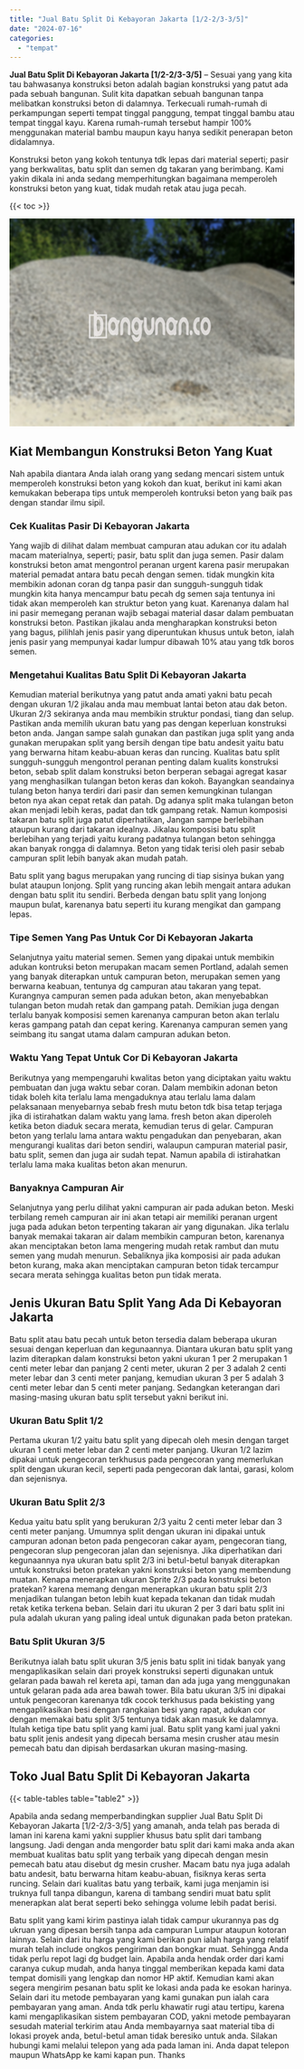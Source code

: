 ```yaml
---
title: "Jual Batu Split Di Kebayoran Jakarta [1/2-2/3-3/5]"
date: "2024-07-16"
categories: 
  - "tempat"
---
```


**Jual Batu Split Di Kebayoran Jakarta \[1/2-2/3-3/5\]** – Sesuai yang yang kita tau bahwasanya konstruksi beton adalah bagian konstruksi yang patut ada pada sebuah bangunan. Sulit kita dapatkan sebuah bangunan tanpa melibatkan konstruksi beton di dalamnya. Terkecuali rumah-rumah di perkampungan seperti tempat tinggal panggung, tempat tinggal bambu atau tempat tinggal kayu. Karena rumah-rumah tersebut hampir 100% menggunakan material bambu maupun kayu hanya sedikit penerapan beton didalamnya.

Konstruksi beton yang kokoh tentunya tdk lepas dari material seperti; pasir yang berkwalitas, batu split dan semen dg takaran yang berimbang. Kami yakin dikala ini anda sedang memperhitungkan bagaimana memperoleh konstruksi beton yang kuat, tidak mudah retak atau juga pecah.

{{< toc >}}

![Jual Batu Split Di Kebayoran Jakarta [1/2-2/3-3/5]](/images/jual-batu-split-03.png)

## Kiat Membangun Konstruksi Beton Yang Kuat

Nah apabila diantara Anda ialah orang yang sedang mencari sistem untuk memperoleh konstruksi beton yang kokoh dan kuat, berikut ini kami akan kemukakan beberapa tips untuk memperoleh kontruksi beton yang baik pas dengan standar ilmu sipil.

### Cek Kualitas Pasir Di Kebayoran Jakarta

Yang wajib di dilihat dalam membuat campuran atau adukan cor itu adalah macam materialnya, seperti; pasir, batu split dan juga semen. Pasir dalam konstruksi beton amat mengontrol peranan urgent karena pasir merupakan material pemadat antara batu pecah dengan semen. tidak mungkin kita membikin adonan coran dg tanpa pasir dan sungguh-sungguh tidak mungkin kita hanya mencampur batu pecah dg semen saja tentunya ini tidak akan memperoleh kan struktur beton yang kuat. Karenanya dalam hal ini pasir memegang peranan wajib sebagai material dasar dalam pembuatan konstruksi beton. Pastikan jikalau anda mengharapkan konstruksi beton yang bagus, pilihlah jenis pasir yang diperuntukan khusus untuk beton, ialah jenis pasir yang mempunyai kadar lumpur dibawah 10% atau yang tdk boros semen.

### Mengetahui Kualitas Batu Split Di Kebayoran Jakarta

Kemudian material berikutnya yang patut anda amati yakni batu pecah dengan ukuran 1/2 jikalau anda mau membuat lantai beton atau dak beton. Ukuran 2/3 sekiranya anda mau membikin struktur pondasi, tiang dan selup. Pastikan anda memilih ukuran batu yang pas dengan keperluan konstruksi beton anda. Jangan sampe salah gunakan dan pastikan juga split yang anda gunakan merupakan split yang bersih dengan tipe batu andesit yaitu batu yang berwarna hitam keabu-abuan keras dan runcing. Kualitas batu split sungguh-sungguh mengontrol peranan penting dalam kualits konstruksi beton, sebab split dalam konstruksi beton berperan sebagai agregat kasar yang menghasilkan tulangan beton keras dan kokoh. Bayangkan seandainya tulang beton hanya terdiri dari pasir dan semen kemungkinan tulangan beton nya akan cepat retak dan patah. Dg adanya split maka tulangan beton akan menjadi lebih keras, padat dan tdk gampang retak. Namun komposisi takaran batu split juga patut diperhatikan, Jangan sampe berlebihan ataupun kurang dari takaran idealnya. Jikalau komposisi batu split berlebihan yang terjadi yaitu kurang padatnya tulangan beton sehingga akan banyak rongga di dalamnya. Beton yang tidak terisi oleh pasir sebab campuran split lebih banyak akan mudah patah.

Batu split yang bagus merupakan yang runcing di tiap sisinya bukan yang bulat ataupun lonjong. Split yang runcing akan lebih mengait antara adukan dengan batu split itu sendiri. Berbeda dengan batu split yang lonjong maupun bulat, karenanya batu seperti itu kurang mengikat dan gampang lepas.

### Tipe Semen Yang Pas Untuk Cor Di Kebayoran Jakarta

Selanjutnya yaitu material semen. Semen yang dipakai untuk membikin adukan kontruksi beton merupakan macam semen Portland, adalah semen yang banyak diterapkan untuk campuran beton, merupakan semen yang berwarna keabuan, tentunya dg campuran atau takaran yang tepat. Kurangnya campuran semen pada adukan beton, akan menyebabkan tulangan beton mudah retak dan gampang patah. Demikian juga dengan terlalu banyak komposisi semen karenanya campuran beton akan terlalu keras gampang patah dan cepat kering. Karenanya campuran semen yang seimbang itu sangat utama dalam campuran adukan beton.

### Waktu Yang Tepat Untuk Cor Di Kebayoran Jakarta

Berikutnya yang mempengaruhi kwalitas beton yang diciptakan yaitu waktu pembuatan dan juga waktu sebar coran. Dalam membikin adonan beton tidak boleh kita terlalu lama mengaduknya atau terlalu lama dalam pelaksanaan menyebarnya sebab fresh mutu beton tdk bisa tetap terjaga jika di istirahatkan dalam waktu yang lama. fresh beton akan diperoleh ketika beton diaduk secara merata, kemudian terus di gelar. Campuran beton yang terlalu lama antara waktu pengadukan dan penyebaran, akan mengurangi kualitas dari beton sendiri, walaupun campuran material pasir, batu split, semen dan juga air sudah tepat. Namun apabila di istirahatkan terlalu lama maka kualitas beton akan menurun.

### Banyaknya Campuran Air

Selanjutnya yang perlu dilihat yakni campuran air pada adukan beton. Meski terbilang remeh campuran air ini akan tetapi air memiliki peranan urgent juga pada adukan beton terpenting takaran air yang digunakan. Jika terlalu banyak memakai takaran air dalam membikin campuran beton, karenanya akan menciptakan beton lama mengering mudah retak rambut dan mutu semen yang mudah menurun. Sebaliknya jika komposisi air pada adukan beton kurang, maka akan menciptakan campuran beton tidak tercampur secara merata sehingga kualitas beton pun tidak merata.

## Jenis Ukuran Batu Split Yang Ada Di Kebayoran Jakarta

Batu split atau batu pecah untuk beton tersedia dalam beberapa ukuran sesuai dengan keperluan dan kegunaannya. Diantara ukuran batu split yang lazim diterapkan dalam konstruksi beton yakni ukuran 1 per 2 merupakan 1 centi meter lebar dan panjang 2 centi meter, ukuran 2 per 3 adalah 2 centi meter lebar dan 3 centi meter panjang, kemudian ukuran 3 per 5 adalah 3 centi meter lebar dan 5 centi meter panjang. Sedangkan keterangan dari masing-masing ukuran batu split tersebut yakni berikut ini.

### Ukuran Batu Split 1/2

Pertama ukuran 1/2 yaitu batu split yang dipecah oleh mesin dengan target ukuran 1 centi meter lebar dan 2 centi meter panjang. Ukuran 1/2 lazim dipakai untuk pengecoran terkhusus pada pengecoran yang memerlukan split dengan ukuran kecil, seperti pada pengecoran dak lantai, garasi, kolom dan sejenisnya.

### Ukuran Batu Split 2/3

Kedua yaitu batu split yang berukuran 2/3 yaitu 2 centi meter lebar dan 3 centi meter panjang. Umumnya split dengan ukuran ini dipakai untuk campuran adonan beton pada pengecoran cakar ayam, pengecoran tiang, pengecoran slup pengecoran jalan dan sejenisnya. Jika diperhatikan dari kegunaannya nya ukuran batu split 2/3 ini betul-betul banyak diterapkan untuk konstruksi beton pratekan yakni konstruksi beton yang membendung muatan. Kenapa menerapkan ukuran Sprite 2/3 pada konstruksi beton pratekan? karena memang dengan menerapkan ukuran batu split 2/3 menjadikan tulangan beton lebih kuat kepada tekanan dan tidak mudah retak ketika terkena beban. Selain dari itu ukuran 2 per 3 dari batu split ini pula adalah ukuran yang paling ideal untuk digunakan pada beton pratekan.

### Batu Split Ukuran 3/5

Berikutnya ialah batu split ukuran 3/5 jenis batu split ini tidak banyak yang mengaplikasikan selain dari proyek konstruksi seperti digunakan untuk gelaran pada bawah rel kereta api, taman dan ada juga yang menggunakan untuk gelaran pada ada area bawah tower. Bila batu ukuran 3/5 ini dipakai untuk pengecoran karenanya tdk cocok terkhusus pada bekisting yang mengaplikasikan besi dengan rangkaian besi yang rapat, adukan cor dengan memakai batu split 3/5 tentunya tidak akan masuk ke dalamnya. Itulah ketiga tipe batu split yang kami jual. Batu split yang kami jual yakni batu split jenis andesit yang dipecah bersama mesin crusher atau mesin pemecah batu dan dipisah berdasarkan ukuran masing-masing.

## Toko Jual Batu Split Di Kebayoran Jakarta

{{< table-tables table="table2" >}}

Apabila anda sedang memperbandingkan supplier Jual Batu Split Di Kebayoran Jakarta \[1/2-2/3-3/5\] yang amanah, anda telah pas berada di laman ini karena kami yakni supplier khusus batu split dari tambang langsung. Jadi dengan anda mengorder batu split dari kami maka anda akan membuat kualitas batu split yang terbaik yang dipecah dengan mesin pemecah batu atau disebut dg mesin crusher. Macam batu nya juga adalah batu andesit, batu berwarna hitam keabu-abuan, fisiknya keras serta runcing. Selain dari kualitas batu yang terbaik, kami juga menjamin isi truknya full tanpa dibangun, karena di tambang sendiri muat batu split menerapkan alat berat seperti beko sehingga volume lebih padat berisi.

Batu split yang kami kirim pastinya ialah tidak campur ukurannya pas dg ukruan yang dipesan bersih tanpa ada campuran Lumpur ataupun kotoran lainnya. Selain dari itu harga yang kami berikan pun ialah harga yang relatif murah telah include ongkos pengiriman dan bongkar muat. Sehingga Anda tidak perlu repot lagi dg budget lain. Apabila anda hendak order dari kami caranya cukup mudah, anda hanya tinggal memberikan kepada kami data tempat domisili yang lengkap dan nomor HP aktif. Kemudian kami akan segera mengirim pesanan batu split ke lokasi anda pada ke esokan harinya. Selain dari itu metode pembayaran yang kami gunakan pun ialah cara pembayaran yang aman. Anda tdk perlu khawatir rugi atau tertipu, karena kami mengaplikasikan sistem pembayaran COD, yakni metode pembayaran sesudah material terkirim atau Anda membayarnya saat material tiba di lokasi proyek anda, betul-betul aman tidak beresiko untuk anda. Silakan hubungi kami melalui telepon yang ada pada laman ini. Anda dapat telepon maupun WhatsApp ke kami kapan pun. Thanks
